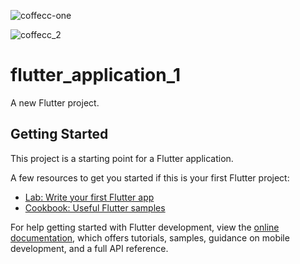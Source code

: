 ![coffecc-one](https://github.com/user-attachments/assets/14109663-ebc5-4a3f-9ce1-f32593754fc5)


![coffecc_2](https://github.com/user-attachments/assets/a2b029e2-f1f6-4aad-bd8f-1b1315affae0)

# flutter_application_1

A new Flutter project.

## Getting Started

This project is a starting point for a Flutter application.

A few resources to get you started if this is your first Flutter project:

- [Lab: Write your first Flutter app](https://docs.flutter.dev/get-started/codelab)
- [Cookbook: Useful Flutter samples](https://docs.flutter.dev/cookbook)

For help getting started with Flutter development, view the
[online documentation](https://docs.flutter.dev/), which offers tutorials,
samples, guidance on mobile development, and a full API reference.
